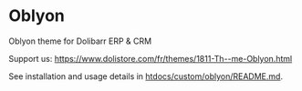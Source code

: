 # Oblyon
Oblyon theme for Dolibarr ERP & CRM

Support us: https://www.dolistore.com/fr/themes/1811-Th--me-Oblyon.html

See installation and usage details in [htdocs/custom/oblyon/README.md](htdocs/custom/oblyon/README.md).
